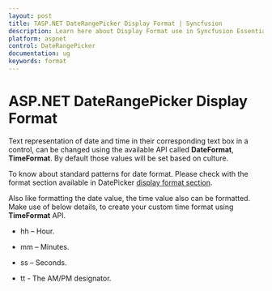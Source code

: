 ```yaml
---
layout: post
title: TASP.NET DateRangePicker Display Format | Syncfusion
description: Learn here about Display Format use in Syncfusion Essentialaspnet DateRangePicker control, its elements, and more.
platform: aspnet
control: DateRangePicker
documentation: ug
keywords: format
---
```


# ASP.NET DateRangePicker Display Format

Text representation of date and time in their corresponding text box in a control, can be changed using the available API called **DateFormat**, **TimeFormat**.  By default those values will be set based on culture. 

To know about standard patterns for date format. Please check with the format section available in DatePicker [display format section](https://help.syncfusion.com/js/datepicker/display-format).

Also like formatting the date value, the time value also can be formatted. Make use of below details, to create your custom time format using **TimeFormat** API.

* hh – Hour.

* mm – Minutes.

* ss – Seconds.

* tt - The AM/PM designator.

